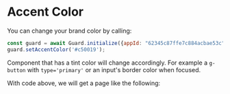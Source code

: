 # Accent Color

You can change your brand color by calling:

```js
const guard = await Guard.initialize({appId: "62345c87ffe7c884acbae53c"});
guard.setAccentColor('#c50019');
```

Component that has a tint color will change accordingly. For example a `g-button` with `type='primary'` or an input's border color when focused.

With code above, we will get a page like the following:

<ZoomImg src="./images/accent_color.png" />
